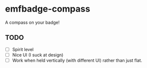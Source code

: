 # emfbadge-compass
A compass on your badge!

## TODO
- [ ] Spirit level
- [ ] Nice UI (I suck at design)
- [ ] Work when held vertically (with different UI) rather than just flat.

